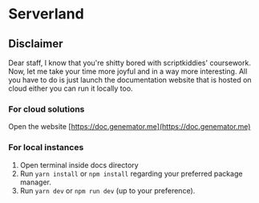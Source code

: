 # Serverland

## Disclaimer

Dear staff, I know that you're shitty bored with scriptkiddies' coursework. Now,
let me take your time more joyful and in a way more interesting. All you have to
do is just launch the documentation website that is hosted on cloud either you
can run it locally too.

### For cloud solutions

Open the website [https://doc.genemator.me](https://doc.genemator.me)

### For local instances

1. Open terminal inside docs directory
2. Run `yarn install` or `npm install` regarding your preferred package manager.
3. Run `yarn dev` or `npm run dev` (up to your preference).

